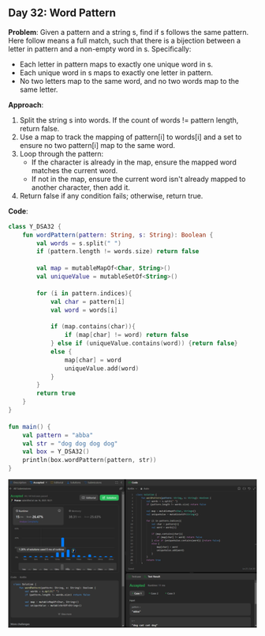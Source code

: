 ## Day 32: Word Pattern

**Problem**: Given a pattern and a string s, find if s follows the same pattern.
Here follow means a full match, such that there is a bijection between a letter in pattern and a non-empty word in s. Specifically:
- Each letter in pattern maps to exactly one unique word in s.
- Each unique word in s maps to exactly one letter in pattern.
- No two letters map to the same word, and no two words map to the same letter.

**Approach**: 
1. Split the string s into words. If the count of words != pattern length, return false.
2. Use a map to track the mapping of pattern[i] to words[i] and a set to ensure no two pattern[i] map to the same word.
3. Loop through the pattern:
    - If the character is already in the map, ensure the mapped word matches the current word.
    - If not in the map, ensure the current word isn't already mapped to another character, then add it.
4. Return false if any condition fails; otherwise, return true.

**Code**:
```kotlin
class Y_DSA32 {
    fun wordPattern(pattern: String, s: String): Boolean {
        val words = s.split(" ")
        if (pattern.length != words.size) return false

        val map = mutableMapOf<Char, String>()
        val uniqueValue = mutableSetOf<String>()

        for (i in pattern.indices){
            val char = pattern[i]
            val word = words[i]

            if (map.contains(char)){
                if (map[char] != word) return false
            } else if (uniqueValue.contains(word)) {return false}
            else {
                map[char] = word
                uniqueValue.add(word)
            }
        }
        return true
    }
}

fun main() {
    val pattern = "abba"
    val str = "dog dog dog dog"
    val box = Y_DSA32()
    println(box.wordPattern(pattern, str))
}
```
![Day 32 Output](./Day32-Screenshot.png)
